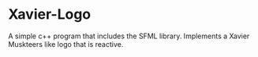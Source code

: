 # Xavier-Logo

A simple c++ program that includes the SFML library. Implements a Xavier Muskteers like logo that is reactive.
